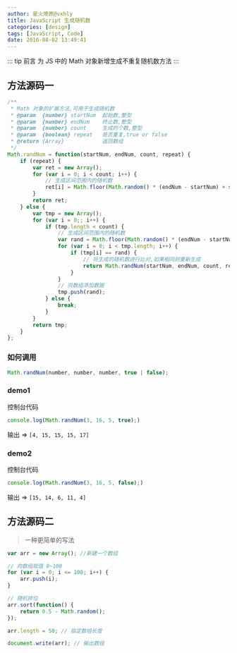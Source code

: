 ```yaml
---
author: 星火燎原@vxhly
title: JavaScript 生成随机数
categories: [design]
tags: [JavaScript, Code]
date: 2016-08-02 13:49:41
---
```


::: tip 前言
为 JS 中的 Math 对象新增生成不重复随机数方法
:::
<!-- more -->

## 方法源码一

``` javascript
/**
 * Math 对象的扩展方法,可用于生成随机数
 * @param  {number} startNum  起始数,整型
 * @param  {number} endNum    终止数,整型
 * @param  {number} count     生成的个数,整型
 * @param  {boolean} repeat   是否重复,true or false
 * @return {Array}            返回数组
 */
Math.randNum = function(startNum, endNum, count, repeat) {
    if (repeat) {
        var ret = new Array();
        for (var i = 0; i < count; i++) {
            // 生成区间范围内的随机数
            ret[i] = Math.floor(Math.random() * (endNum - startNum) + startNum);
        }
        return ret;
    } else {
        var tmp = new Array();
        for (var i = 0;; i++) {
            if (tmp.length < count) {
                // 生成区间范围内的随机数
                var rand = Math.floor(Math.random() * (endNum - startNum) + startNum);
                for (var i = 0; i < tmp.length; i++) {
                    if (tmp[i] == rand) {
                        // 将生成的随机数进行比对,如果相同则重新生成
                        return Math.randNum(startNum, endNum, count, repeat);
                    }
                }
                // 向数组添加数据
                tmp.push(rand);
            } else {
                break;
            }
        }
        return tmp;
    }
};
```

### 如何调用

``` javascript
Math.randNum(number, number, number, true | false);
```

### demo1

控制台代码

``` javascript
console.log(Math.randNum(3, 16, 5, true);)
```

输出 => `[4, 15, 15, 15, 17]` 

### demo2

控制台代码

``` javascript
console.log(Math.randNum(3, 16, 5, false);)
```

输出 => `[15, 14, 6, 11, 4]` 

## 方法源码二

> 一种更简单的写法

``` javascript
var arr = new Array(); //新建一个数组

// 向数组赋值 0~100
for (var i = 0; i <= 100; i++) {
    arr.push(i);
}

// 随机排位
arr.sort(function() {
    return 0.5 - Math.random();
});

arr.length = 50; // 指定数组长度

document.write(arr); // 输出数组
```

